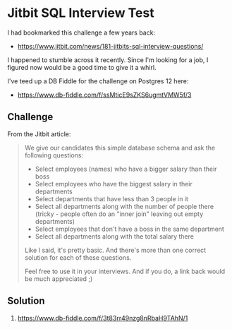 # Jitbit SQL Interview Test
I had bookmarked this challenge a few years back:

- https://www.jitbit.com/news/181-jitbits-sql-interview-questions/

I happened to stumble across it recently. Since I'm looking for a job, I figured now would be a good time to give it a whirl.

I've teed up a DB Fiddle for the challenge on Postgres 12 here:

- https://www.db-fiddle.com/f/ssMticE9sZKS6ugmtVMW5f/3


## Challenge
From the Jitbit article:

>We give our candidates this simple database schema and ask the following questions:
>
>- Select employees (names) who have a bigger salary than their boss
>- Select employees who have the biggest salary in their departments
>- Select departments that have less than 3 people in it
>- Select all departments along with the number of people there (tricky - people often do an "inner join" leaving out empty departments)
>- Select employees that don't have a boss in the same department
>- Select all departments along with the total salary there
>
>Like I said, it's pretty basic. And there's more than one correct solution for each of these questions.
>
>Feel free to use it in your interviews. And if you do, a link back would be much appreciated ;)


## Solution

1. https://www.db-fiddle.com/f/3t83rr49nzg8nRbaH9TAhN/1

